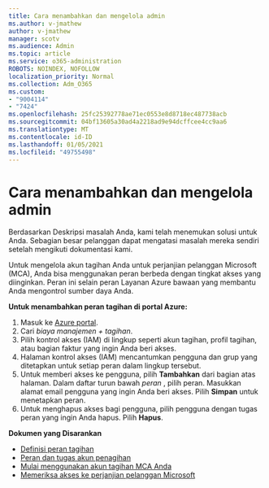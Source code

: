 ```yaml
---
title: Cara menambahkan dan mengelola admin
ms.author: v-jmathew
author: v-jmathew
manager: scotv
ms.audience: Admin
ms.topic: article
ms.service: o365-administration
ROBOTS: NOINDEX, NOFOLLOW
localization_priority: Normal
ms.collection: Adm_O365
ms.custom:
- "9004114"
- "7424"
ms.openlocfilehash: 25fc25392778ae71ec0553e8d8718ec487738acb
ms.sourcegitcommit: 04bf13605a30ad4a2218ad9e94dcffcee4cc9aa6
ms.translationtype: MT
ms.contentlocale: id-ID
ms.lasthandoff: 01/05/2021
ms.locfileid: "49755498"
---
```

# <a name="how-to-add-and-manage-admins"></a>Cara menambahkan dan mengelola admin

Berdasarkan Deskripsi masalah Anda, kami telah menemukan solusi untuk Anda. Sebagian besar pelanggan dapat mengatasi masalah mereka sendiri setelah mengikuti dokumentasi kami.

Untuk mengelola akun tagihan Anda untuk perjanjian pelanggan Microsoft (MCA), Anda bisa menggunakan peran berbeda dengan tingkat akses yang diinginkan. Peran ini selain peran Layanan Azure bawaan yang membantu Anda mengontrol sumber daya Anda.

**Untuk menambahkan peran tagihan di portal Azure:**

1. Masuk ke [Azure portal](https://portal.azure.com/).
2. Cari *biaya manajemen + tagihan*.
3. Pilih kontrol akses (IAM) di lingkup seperti akun tagihan, profil tagihan, atau bagian faktur yang ingin Anda beri akses.
4. Halaman kontrol akses (IAM) mencantumkan pengguna dan grup yang ditetapkan untuk setiap peran dalam lingkup tersebut.
5. Untuk memberi akses ke pengguna, pilih **Tambahkan** dari bagian atas halaman. Dalam daftar turun bawah *peran* , pilih peran. Masukkan alamat email pengguna yang ingin Anda beri akses. Pilih **Simpan** untuk menetapkan peran.
6. Untuk menghapus akses bagi pengguna, pilih pengguna dengan tugas peran yang ingin Anda hapus. Pilih **Hapus**.

**Dokumen yang Disarankan**

- [Definisi peran tagihan](https://docs.microsoft.com/azure/cost-management-billing/manage/understand-mca-roles)
- [Peran dan tugas akun penagihan](https://docs.microsoft.com/azure/cost-management-billing/manage/understand-mca-roles#billing-account-roles-and-tasks)
- [Mulai menggunakan akun tagihan MCA Anda](https://docs.microsoft.com/azure/cost-management-billing/understand/mca-overview)
- [Memeriksa akses ke perjanjian pelanggan Microsoft](https://docs.microsoft.com/azure/cost-management-billing/manage/change-credit-card?WT.mc_id=Portal-Microsoft_Azure_Support%22%20%5Cl%20%22manage-credit-cards-for-a-microsoft-customer-agreement%22%20%5Ct%20%22_blank#check-the-type-of-your-account)
